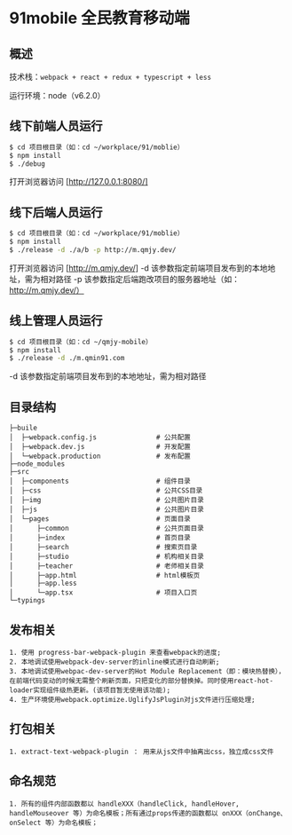 # 91mobile 全民教育移动端

## 概述

技术栈：```webpack + react + redux + typescript + less``` 

运行环境：node（v6.2.0）

## 线下前端人员运行

```bash
$ cd 项目根目录（如：cd ~/workplace/91/moblie）
$ npm install
$ ./debug
```

打开浏览器访问 [http://127.0.0.1:8080/]

## 线下后端人员运行

```bash
$ cd 项目根目录（如：cd ~/workplace/91/moblie）
$ npm install
$ ./release -d ./a/b -p http://m.qmjy.dev/
```

打开浏览器访问 [http://m.qmjy.dev/]
-d 该参数指定前端项目发布到的本地地址，需为相对路径
-p 该参数指定后端跑改项目的服务器地址（如：http://m.qmjy.dev/）

## 线上管理人员运行

```bash
$ cd 项目根目录（如：cd ~/qmjy-mobile）
$ npm install
$ ./release -d ./m.qmin91.com
```

-d 该参数指定前端项目发布到的本地地址，需为相对路径

## 目录结构

```text
├─buile
│  ├─webpack.config.js               # 公共配置
│  ├─webpack.dev.js                  # 开发配置
│  └─webpack.production              # 发布配置
├─node_modules
├─src
│  ├─components                      # 组件目录
│  ├─css                             # 公共CSS目录
│  ├─img                             # 公共图片目录
│  ├─js                              # 公共图片目录
│  └─pages                           # 页面目录
│      ├─common                      # 公共页面目录
│      ├─index                       # 首页目录
│      ├─search                      # 搜索页目录
│      ├─studio                      # 机构相关目录
│      ├─teacher                     # 老师相关目录
│      ├─app.html                    # html模板页
│      ├─app.less                    
│      └─app.tsx                     # 项目入口页
└─typings
```

## 发布相关

```text
1. 使用 progress-bar-webpack-plugin 来查看webpack的进度;
2. 本地调试使用webpack-dev-server的inline模式进行自动刷新;
3. 本地调试使用webpac-dev-server的Hot Module Replacement（即：模块热替换），在前端代码变动的时候无需整个刷新页面，只把变化的部分替换掉。同时使用react-hot-loader实现组件级热更新。(该项目暂无使用该功能);
4. 生产环境使用webpack.optimize.UglifyJsPlugin对js文件进行压缩处理;
```

## 打包相关

```text
1. extract-text-webpack-plugin ： 用来从js文件中抽离出css，独立成css文件
```

## 命名规范

```text
1. 所有的组件内部函数都以 handleXXX（handleClick, handleHover, handleMouseover 等）为命名模板；所有通过props传递的函数都以 onXXX（onChange、onSelect 等）为命名模板；
```